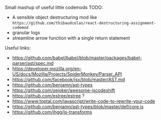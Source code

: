 Small mashup of useful little codemods
TODO:
- A sensible object destructuring mod like
`https://github.com/thibaudcolas/react-destructuring-assignment-codemod`
- granular logs
- streamline arrow function with a single return statement

Useful links:
- https://github.com/babel/babel/blob/master/packages/babel-parser/ast/spec.md
- https://developer.mozilla.org/en-US/docs/Mozilla/Projects/SpiderMonkey/Parser_API
- https://github.com/facebook/jsx/blob/master/AST.md
- https://github.com/benjamn/ast-types
- https://github.com/sejoker/awesome-jscodeshift
- https://github.com/estree/estree ?
- https://www.toptal.com/javascript/write-code-to-rewrite-your-code
- https://github.com/benjamn/ast-types/blob/master/def/core.js
- https://github.com/jhgg/js-transforms
